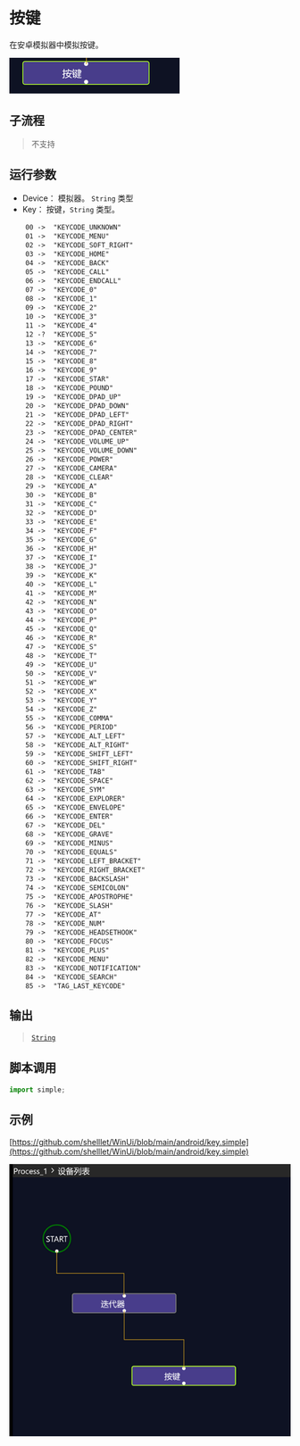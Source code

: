 # 按键 
在安卓模拟器中模拟按键。


![action](./images/2022-11-15_193233.png ':size=90%')


## 子流程

> 不支持

## 运行参数


* Device： 模拟器。 `String` 类型
* Key： 按键，`String` 类型。
```
    00 ->  "KEYCODE_UNKNOWN"
    01 ->  "KEYCODE_MENU"
    02 ->  "KEYCODE_SOFT_RIGHT"
    03 ->  "KEYCODE_HOME"
    04 ->  "KEYCODE_BACK"
    05 ->  "KEYCODE_CALL"
    06 ->  "KEYCODE_ENDCALL"
    07 ->  "KEYCODE_0"
    08 ->  "KEYCODE_1"
    09 ->  "KEYCODE_2"
    10 ->  "KEYCODE_3"
    11 ->  "KEYCODE_4"
    12 -?  "KEYCODE_5"
    13 ->  "KEYCODE_6"
    14 ->  "KEYCODE_7"
    15 ->  "KEYCODE_8"
    16 ->  "KEYCODE_9"
    17 ->  "KEYCODE_STAR"
    18 ->  "KEYCODE_POUND"
    19 ->  "KEYCODE_DPAD_UP"
    20 ->  "KEYCODE_DPAD_DOWN"
    21 ->  "KEYCODE_DPAD_LEFT"
    22 ->  "KEYCODE_DPAD_RIGHT"
    23 ->  "KEYCODE_DPAD_CENTER"
    24 ->  "KEYCODE_VOLUME_UP"
    25 ->  "KEYCODE_VOLUME_DOWN"
    26 ->  "KEYCODE_POWER"
    27 ->  "KEYCODE_CAMERA"
    28 ->  "KEYCODE_CLEAR"
    29 ->  "KEYCODE_A"
    30 ->  "KEYCODE_B"
    31 ->  "KEYCODE_C"
    32 ->  "KEYCODE_D"
    33 ->  "KEYCODE_E"
    34 ->  "KEYCODE_F"
    35 ->  "KEYCODE_G"
    36 ->  "KEYCODE_H"
    37 ->  "KEYCODE_I"
    38 ->  "KEYCODE_J"
    39 ->  "KEYCODE_K"
    40 ->  "KEYCODE_L"
    41 ->  "KEYCODE_M"
    42 ->  "KEYCODE_N"
    43 ->  "KEYCODE_O"
    44 ->  "KEYCODE_P"
    45 ->  "KEYCODE_Q"
    46 ->  "KEYCODE_R"
    47 ->  "KEYCODE_S"
    48 ->  "KEYCODE_T"
    49 ->  "KEYCODE_U"
    50 ->  "KEYCODE_V"
    51 ->  "KEYCODE_W"
    52 ->  "KEYCODE_X"
    53 ->  "KEYCODE_Y"
    54 ->  "KEYCODE_Z"
    55 ->  "KEYCODE_COMMA"
    56 ->  "KEYCODE_PERIOD"
    57 ->  "KEYCODE_ALT_LEFT"
    58 ->  "KEYCODE_ALT_RIGHT"
    59 ->  "KEYCODE_SHIFT_LEFT"
    60 ->  "KEYCODE_SHIFT_RIGHT"
    61 ->  "KEYCODE_TAB"
    62 ->  "KEYCODE_SPACE"
    63 ->  "KEYCODE_SYM"
    64 ->  "KEYCODE_EXPLORER"
    65 ->  "KEYCODE_ENVELOPE"
    66 ->  "KEYCODE_ENTER"
    67 ->  "KEYCODE_DEL"
    68 ->  "KEYCODE_GRAVE"
    69 ->  "KEYCODE_MINUS"
    70 ->  "KEYCODE_EQUALS"
    71 ->  "KEYCODE_LEFT_BRACKET"
    72 ->  "KEYCODE_RIGHT_BRACKET"
    73 ->  "KEYCODE_BACKSLASH"
    74 ->  "KEYCODE_SEMICOLON"
    75 ->  "KEYCODE_APOSTROPHE"
    76 ->  "KEYCODE_SLASH"
    77 ->  "KEYCODE_AT"
    78 ->  "KEYCODE_NUM"
    79 ->  "KEYCODE_HEADSETHOOK"
    80 ->  "KEYCODE_FOCUS"
    81 ->  "KEYCODE_PLUS"
    82 ->  "KEYCODE_MENU"
    83 ->  "KEYCODE_NOTIFICATION"
    84 ->  "KEYCODE_SEARCH"
    85 ->  "TAG_LAST_KEYCODE"
```

## 输出 
> [`String`](../../types/String.md)

## 脚本调用

```python
import simple;


```

## 示例

[https://github.com/shelllet/WinUi/blob/main/android/key.simple](https://github.com/shelllet/WinUi/blob/main/android/key.simple)

![tap](./images/2022-11-15_193802.png ':size=90%')

